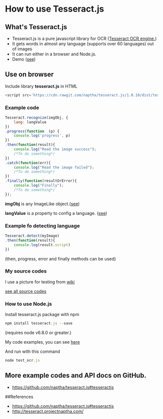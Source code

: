 # How to use Tesseract.js

## What's Tesseract.js

* Tesseract.js is a pure javascript library for OCR ([Tesseract OCR engine.](https://github.com/tesseract-ocr/tesseract)) 
* It gets words in almost any language (supports over 60 languages) out of images
* It can run either in a browser and Node.js.
* Demo ([see](http://tesseract.projectnaptha.com/))

## Use on browser

Include library __tesseract.js__ in HTML
 
```js
<script src='https://cdn.rawgit.com/naptha/tesseract.js/1.0.10/dist/tesseract.js'></script>
```
### Example code

```js
Tesseract.recognize(imgObj, {
	lang: langValue    
})
.progress(function  (p) {
	console.log('progress', p)
})
.then(function(result){	
	console.log("Read the image success");		
	/*To do something*/			
})
.catch(function(err){
	console.log("Read the image failed");
	/*To do something*/			
})
.finally(function(resultOrError){		
	console.log("Finally");
	/*To do something*/
});
```

__imgObj__ is any ImageLike object.([see](https://github.com/naptha/tesseract.js#imagelike))

__langValue__ is a property to config a language. ([see](https://github.com/naptha/tesseract.js/blob/master/docs/tesseract_lang_list.md))

### Example fo detecting language

```js
Tesseract.detect(myImage)
.then(function(result){
    console.log(result.script)
})
```

(then, progress, error and finally methods  can be used)

### My source codes 

I use a picture for testing from [wiki](https://en.wikipedia.org/wiki/Optical_character_recognition)

[see all source codes](index.html)

### How to use Node.js

Install tesseract.js package  with npm

```js
npm install tesseract.js --save
```

(requires node v6.8.0 or greater.)

My code examples, you can see [here](test_ocr.js)

And run with this command

```js
node test_ocr.js
```
	
## More example codes and API docs on GitHub.

* https://github.com/naptha/tesseract.js#tesseractjs

##References
* https://github.com/naptha/tesseract.js#tesseractjs
* http://tesseract.projectnaptha.com/

